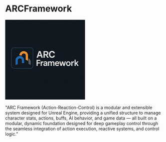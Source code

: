# ARCFramework

<img src="./Media/ARCFramework_Logo.png" width=256 height=256 />

"ARC Framework (Action-Reaction-Control) is a modular and extensible system designed for Unreal Engine, providing a unified structure to manage character stats, actions, buffs, AI behavior, and game data — all built on a modular, dynamic foundation designed for deep gameplay control through the seamless integration of action execution, reactive systems, and control logic."
~~~~~~~~
